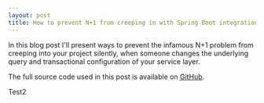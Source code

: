 ```yaml
---
layout: post
title: How to prevent N+1 from creeping in with Spring Boot integration testing
---
```


In this blog post I'll present ways to prevent the infamous N+1 problem from creeping into your project silently, when someone changes the underlying query and transactional configuration of your service layer. 

The full source code used in this post is available on [GitHub](https://github.com/dziadeusz/n-plus-one-integration-testing).

Test2


